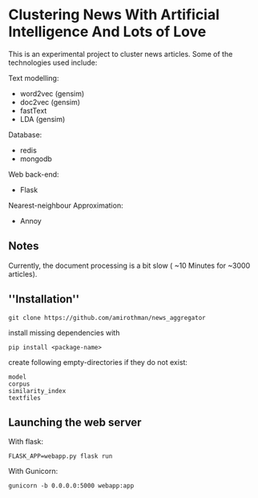 # Clustering News With Artificial Intelligence And Lots of Love

This is an experimental project to cluster news articles. Some of the technologies used include:

Text modelling:
  - word2vec (gensim)
  - doc2vec (gensim)
  - fastText
  - LDA (gensim)

Database:
  - redis
  - mongodb

Web back-end:
  - Flask

Nearest-neighbour Approximation:
  - Annoy

## Notes

Currently, the document processing is a bit slow ( ~10 Minutes for ~3000 articles).

## ''Installation''

    git clone https://github.com/amirothman/news_aggregator

install missing dependencies with

    pip install <package-name>

create following empty-directories if they do not exist:

    model
    corpus
    similarity_index
    textfiles

## Launching the web server

With flask:

    FLASK_APP=webapp.py flask run

With Gunicorn:

    gunicorn -b 0.0.0.0:5000 webapp:app
